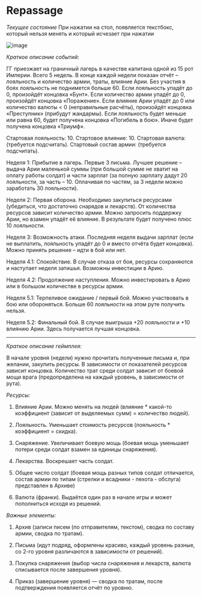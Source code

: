 # Repassage

*Текущее состояние*
При нажатии на стол, появляется текстбокс, который нельзя менять и который исчезает при нажатии

![image](https://user-images.githubusercontent.com/75910420/116398501-4f32c500-a841-11eb-9fcb-4d0390329d0f.png)


*Краткое описание событий:*

ГГ приезжает на граничный лагерь в качестве капитана одной из 15 рот Империи. 
Всего 5 недель. В конце каждой недели показан отчёт – лояльность и количество армии, траты, влияние Арии. Без участия в боях лояльность не поднимется больше 60. Если лояльность упадёт до 0, произойдёт концовка «Бунт». Если количество армии упадёт до 0, произойдёт концовка «Поражение». Если влияние Арии упадёт до 0 или количество валюты < 0 (неправильные расчёты), произойдёт концовка «Преступник» (прибудут жандармы). Если лояльность будет меньше или равна 60, будет получена концовка «Погибель в бою». Иначе будет получена концовка «Триумф».

Стартовая лояльность: 10. Стартовое влияние: 10. Стартовая валюта: (требуется подсчитать). Стартовый состав армии: (требуется подсчитать).


Неделя 1: Прибытие в лагерь. Первые 3 письма. Лучшее решение – выдача Арии маленькой суммы (при большой сумме не хватит на оплату работы солдат) и части зарплат (за полную зарплату дадут 20 лояльности, за часть – 10. Оплачивая по частям, за 3 недели можно заработать 30 лояльности).

Неделя 2: Первая оборона. Необходимо закупиться ресурсами (убедиться, что достаточно снарядов и лекарств). От количества ресурсов зависит количество армии. Можно запросить поддержку Арии, но взамен упадёт её влияние. В результате будет получено плюс 10 лояльности.

Неделя 3: Возможность атаки. Последняя неделя выдачи зарплат (если не выплатить, лояльность упадёт до 0 и вместо отчёта будет концовка). Можно принять решение – идти в бой или нет. 

Неделя 4.1: Спокойствие. В случае отказа от боя, ресурсы сохраняются и наступает неделя затишья. Возможны инвестиции в Арию.

Неделя 4.2: Продолжение наступления. Можно инвестировать в Арию или в большом количестве в ресурсы армии.

Неделя 5.1: Терпеливое ожидание / первый бой. Можно участвовать в бою или обороняться. Больше 60 лояльности на этом руте получить нельзя.

Неделя 5.2: Финальный бой. В случае выигрыша +20 лояльности и +10 влиянию Арии. Здесь получается лучшая концовка.


***

*Краткое описание геймплея:*

В начале уровня (недели) нужно прочитать полученные письма и, при желании, закупить ресурсы. В зависимости от показателей ресурсов зависит концовка. Количество трат среди солдат зависит от боевой мощи врага (предопределена на каждый уровень, в зависимости от рута).


*Ресурсы:*

1) Влияние Арии. Можно менять на людей (влияние * какой-то коэффициент (зависит от выделяемых сумм) = количество людей).

2) Лояльность. Уменьшает стоимость ресурсов (лояльность * коэффициент = скидка).

3) Снаряжение. Увеличивает боевую мощь (боевая мощь уменьшает потери среди солдат взамен за единицы снаряжения).

4) Лекарства. Воскрешает часть солдат.

5) Общее число солдат (боевая мощь разных типов солдат отличается, состав армии по типам (стрелки и всадники - пехота - обслуга) представлен в Архиве) 

6) Валюта (франки). Выдаётся один раз в начале игры и может пополниться исходя из решений. 


*Важные элементы:*

1) Архив (записи писем (по отправителям, текстом), сводка по составу армии, сводка по тратам).

2) Письма (идут подряд, оформлены красиво, каждый уровень разные, со 2-го уровня различаются в зависимости от решений).

3) Покупка снаряжения (выбор числа снаряжения и лекарств, валюта списывается после завершения уровня).

4) Приказ (завершение уровня) — сводка по тратам, после подтверждения появляется отчёт по уровню.
